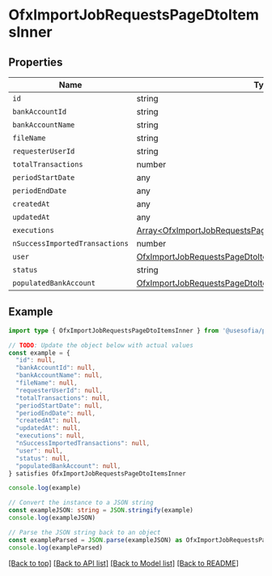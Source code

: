 
# OfxImportJobRequestsPageDtoItemsInner


## Properties

Name | Type
------------ | -------------
`id` | string
`bankAccountId` | string
`bankAccountName` | string
`fileName` | string
`requesterUserId` | string
`totalTransactions` | number
`periodStartDate` | any
`periodEndDate` | any
`createdAt` | any
`updatedAt` | any
`executions` | [Array&lt;OfxImportJobRequestsPageDtoItemsInnerExecutionsInner&gt;](OfxImportJobRequestsPageDtoItemsInnerExecutionsInner.md)
`nSuccessImportedTransactions` | number
`user` | [OfxImportJobRequestsPageDtoItemsInnerUser](OfxImportJobRequestsPageDtoItemsInnerUser.md)
`status` | string
`populatedBankAccount` | [OfxImportJobRequestsPageDtoItemsInnerPopulatedBankAccount](OfxImportJobRequestsPageDtoItemsInnerPopulatedBankAccount.md)

## Example

```typescript
import type { OfxImportJobRequestsPageDtoItemsInner } from '@usesofia/pegasus-core-api-sdk'

// TODO: Update the object below with actual values
const example = {
  "id": null,
  "bankAccountId": null,
  "bankAccountName": null,
  "fileName": null,
  "requesterUserId": null,
  "totalTransactions": null,
  "periodStartDate": null,
  "periodEndDate": null,
  "createdAt": null,
  "updatedAt": null,
  "executions": null,
  "nSuccessImportedTransactions": null,
  "user": null,
  "status": null,
  "populatedBankAccount": null,
} satisfies OfxImportJobRequestsPageDtoItemsInner

console.log(example)

// Convert the instance to a JSON string
const exampleJSON: string = JSON.stringify(example)
console.log(exampleJSON)

// Parse the JSON string back to an object
const exampleParsed = JSON.parse(exampleJSON) as OfxImportJobRequestsPageDtoItemsInner
console.log(exampleParsed)
```

[[Back to top]](#) [[Back to API list]](../README.md#api-endpoints) [[Back to Model list]](../README.md#models) [[Back to README]](../README.md)


